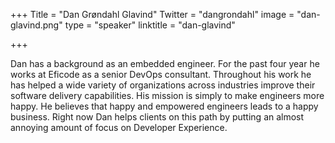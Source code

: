 +++
Title = "Dan Grøndahl Glavind"
Twitter = "dangrondahl"
image = "dan-glavind.png"
type = "speaker"
linktitle = "dan-glavind"

+++

Dan has a background as an embedded engineer. For the past four year he works at Eficode as a senior DevOps consultant. Throughout his work he has helped a wide variety of organizations across industries improve their software delivery capabilities. His mission is simply to make engineers more happy. He believes that happy and empowered engineers leads to a happy business. Right now Dan helps clients on this path by putting an almost annoying amount of focus on Developer Experience.